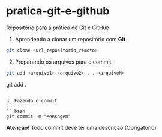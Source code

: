 # pratica-git-e-github
Repositório para a prática de Git e GitHub

1. Aprendendo a clonar um repositório com **Git**

```bash
git clone <url_repositorio_remoto>
```

2. Preparando os arquivos para o commit

```bash
git add <arquivo1> <arquivo2> ... <arquivoN>
```
git add . 
```

3. Fazendo o commit

```bash
git commit -m "Mensagem"
```
**Atenção!** Todo commit deve ter uma descrição (Obrigatório)
